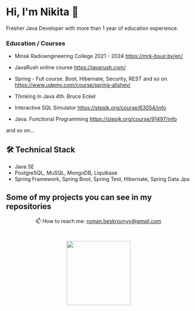 # Hi, I'm Nikita 👋
Fresher Java Developer with more than 1 year of education experience.

### Education / Courses
*   Minsk Radioengineering College
  2021 - 2024
  https://mrk-bsuir.by/en/

*   JavaRush online course
  https://javarush.com/

*   Spring - Full course. Boot, Hibernate, Security, REST and so on.
  https://www.udemy.com/course/spring-alishev/

*   Thinking In Java 4th. Bruce Eckel

*   Interactive SQL Simulator
  https://stepik.org/course/63054/info

*   Java. Functional Programming
  https://stepik.org/course/91497/info

and so on...

## 🛠 Technical Stack
*   Java SE
*   PostgreSQL, MuSQL, MongoDB, Liquibase
*   Spring Framework, Spring Boot, Spring Test, Hibernate, Spring Data Jpa

## Some of my projects you can see in my repositories

<p align='center'>
   📫 How to reach me: <a href='mailto:roman.beskrovnyy@gmail.com'>roman.beskrovnyy@gmail.com</a>
</p>

<div align="center" style="margin: 40px 0">
   <a href="https://github.com/nikita-skodin/github-profile-views-counter">
       <img width="175px" src="https://komarev.com/ghpvc/?username=nikita-skodin&color=DE002D">
   </a>
</div>
